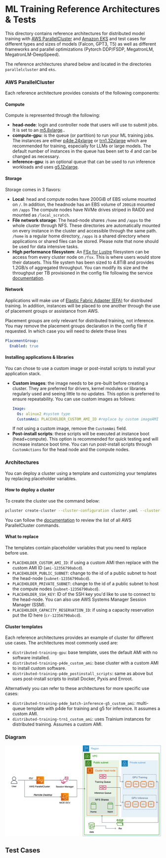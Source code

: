 #  ML Training Reference Architectures & Tests

This directory contains reference architectures for distributed model training with [AWS ParallelCluster](https://docs.aws.amazon.com/parallelcluster/latest/ug/what-is-aws-parallelcluster.html) and [Amazon EKS](https://docs.aws.amazon.com/eks/latest/userguide/getting-started-console.html) and test cases for different types and sizes of models (Falcon, GPT3, T5) as well as different frameworks and parallel optimizations (Pytorch DDP/FSDP, MegatronLM, MegatronLM-DeepSpeed).


The reference architectures shared below and located in the directories `parallelcluster` and `eks`.


### AWS ParallelCluster

Each reference architecture provides consists of the following components:

#### Compute

Compute is represented through the following:

- **head-node**: login and controller node that users will use to submit jobs. It is set to an [m5.8xlarge](https://aws.amazon.com/ec2/instance-types/m5/)..
- **compute-gpu**: is the queue (or partition) to run your ML training jobs. The instances are either [p4de.24xlarge](https://aws.amazon.com/ec2/instance-types/p4/) or [trn1.32xlarge](https://aws.amazon.com/ec2/instance-types/trn1/) which are recommended for training, especially for LLMs or large models. The default number of instances in the queue has been set to *4* and can be changed as necessary.
- **inference-gpu**: is an optional queue that can be used to run inference workloads and uses [g5.12xlarge](https://aws.amazon.com/ec2/instance-types/m5/).

#### Storage

Storage comes in 3 flavors:

- **Local**: head and compute nodes have 200GiB of EBS volume mounted on `/`. In addition, the headnode has an EBS volume of `200GiB` mounted on `/apps` The compute nodes have NVMe drives striped in RAID0 and mounted as `/local_scratch`.
- **File network storage**: The head-node shares `/home` and `/apps` to the whole cluster through NFS. These directories are automatically mounted on every instance in the cluster and accessible through the same path. `/home` is a regular home directory, `/apps` is a shared directory where applications or shared files can be stored. Please note that none should be used for data intensive tasks.
- **High performance filesystem**: An [FSx for Lustre](https://docs.aws.amazon.com/fsx/latest/LustreGuide/what-is.html) filesystem can be access from every cluster node on `/fsx`. This is where users would store their datasets. This file system has been sized to 4.8TiB and provides 1.2GB/s of aggregated throughput. You can modify its size and the throughput per TB provisioned in the config file following the service [documentation](https://docs.aws.amazon.com/fsx/latest/LustreGuide/performance.html).


#### Network

Applications will make use of [Elastic Fabric Adapter (EFA)](https://docs.aws.amazon.com/AWSEC2/latest/UserGuide/efa.html) for distributed training. In addition, instances will be placed to one another through the use of placement groups or assistance from AWS.

Placement groups are only relevant for distributed training, not inference. You may remove the placement groups declaration in the config file if requested. In which case you will need to delete these lines

```yaml
PlacementGroup:
  Enabled: true
```

#### Installing applications & libraries

You can chose to use a custom image or post-install scripts to install your application stack.

- **Custom images**: the image needs to be pre-built before creating a cluster. They are preferred for drivers, kernel modules or libraries regularly used and seeing little to no updates. This option is preferred to ensure repeatability. You can use custom images as follows:
    ```yaml
    Image:
      Os: alinux2 #system type
      CustomAmi: PLACEHOLDER_CUSTOM_AMI_ID #replace by custom imageAMI ID
    ```
    If not using a custom image, remove the `CustomAmi` field.
- **Post-install scripts**: these scripts will be executed at instance boot (head+compute). This option is recommended for quick testing and will increase instance boot time. You can run post-install scripts through `CustomActions` for the head node and the compute nodes.

### Architectures

You can deploy a cluster using a template and customizing your templates by replacing placeholder variables.

#### How to deploy a cluster

To create the cluster use the command below:

```bash
pcluster create-cluster --cluster-configuration cluster.yaml --cluster-name cluster-g4v7 --region us-east-1
```

You can follow the [documentation](https://docs.aws.amazon.com/parallelcluster/latest/ug/commands-v3.html) to review the list of all AWS ParallelCluster commands.

#### What to replace

The templates contain placeholder variables that you need to replace before use.

- `PLACEHOLDER_CUSTOM_AMI_ID`: if using a custom AMI then replace with the custom AMI ID (`ami-12356790abcd`).
- `PLACEHOLDER_PUBLIC_SUBNET`: change to the id of a public subnet to host the head-node (`subnet-12356790abcd`).
- `PLACEHOLDER_PRIVATE_SUBNET`: change to the id of a public subnet to host the compute nodes (`subnet-12356790abcd`).
- `PLACEHOLDER_SSH_KEY`: ID of the SSH key you'd like to use to connect to the head-node. You can also use AWS Systems Manager Session Manager (SSM).
- `PLACEHOLDER_CAPACITY_RESERVATION_ID`: if using a capacity reservation put the ID here (`cr-12356790abcd`).


#### Cluster templates

Each reference architectures provides an example of cluster for different use cases. The architectures most commonly used are:

- `distributed-training-gpu`: base template, uses the default AMI with no software installed.
- `distributed-training-p4de_custom_ami`: base cluster with a custom AMI to install custom software.
- `distributed-training-p4de_postinstall_scripts`: same as above but uses post-install scripts to install Docker, Pyxis and Enroot.

Alternatively you can refer to these architectures for more specific use cases:

- `distributed-training-p4de_batch-inference-g5_custom_ami`: multi-queue template with p4de for training and g5 for inference. It assumes a custom AMI.
- `distributed-training-trn1_custom_ami`: uses Trainium instances for distributed training. Assumes a custom AMI.

### Diagram

![AWS ParallelCluster diagram](../../0.docs/parallelcluster-arch-diagram.png)

## Test Cases



